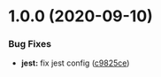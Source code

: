 # 1.0.0 (2020-09-10)


### Bug Fixes

* **jest:** fix jest config ([c9825ce](https://github.com/SugarDarius/react-use-algos/commit/c9825ce35d01614c9beb799ffa7fb503dfbae1e2))
